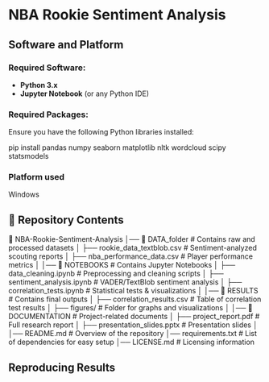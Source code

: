 # NBA Rookie Sentiment Analysis  

## Software and Platform

### Required Software:  
- **Python 3.x**  
- **Jupyter Notebook** (or any Python IDE)  

### Required Packages:  

Ensure you have the following Python libraries installed:  

pip install pandas numpy seaborn matplotlib nltk wordcloud scipy statsmodels

### Platform used

Windows

## 📂 Repository Contents  
📂 NBA-Rookie-Sentiment-Analysis
│── 📂 DATA_folder               # Contains raw and processed datasets
│   ├── rookie_data_textblob.csv  # Sentiment-analyzed scouting reports
│   ├── nba_performance_data.csv  # Player performance metrics
│
│── 📂 NOTEBOOKS                 # Contains Jupyter Notebooks
│   ├── data_cleaning.ipynb       # Preprocessing and cleaning scripts
│   ├── sentiment_analysis.ipynb  # VADER/TextBlob sentiment analysis
│   ├── correlation_tests.ipynb   # Statistical tests & visualizations
│
│── 📂 RESULTS                   # Contains final outputs
│   ├── correlation_results.csv   # Table of correlation test results
│   ├── figures/                  # Folder for graphs and visualizations
│
│── 📂 DOCUMENTATION              # Project-related documents
│   ├── project_report.pdf        # Full research report
│   ├── presentation_slides.pptx  # Presentation slides
│
│── README.md                     # Overview of the repository
│── requirements.txt               # List of dependencies for easy setup
│── LICENSE.md                     # Licensing information


## Reproducing Results


